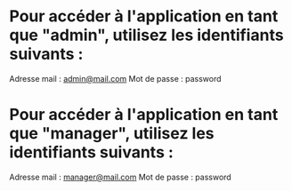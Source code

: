 # Pour accéder à l'application en tant que "admin", utilisez les identifiants suivants : 
Adresse mail : admin@mail.com
Mot de passe : password

# Pour accéder à l'application en tant que "manager", utilisez les identifiants suivants : 
Adresse mail : manager@mail.com
Mot de passe : password

